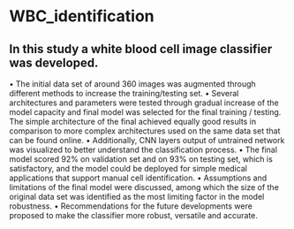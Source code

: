 # WBC_identification
## In this study a white blood cell image classifier was developed.
  • The initial data set of around 360 images was augmented through different methods to
increase the training/testing set.
• Several architectures and parameters were tested through gradual increase of the model
capacity and final model was selected for the final training / testing. The simple architecture
of the final achieved equally good results in comparison to more complex architectures used
on the same data set that can be found online.
• Additionally, CNN layers output of untrained network was visualized to better understand the
classification process.
• The final model scored 92% on validation set and on 93% on testing set, which is
satisfactory, and the model could be deployed for simple medical applications that support
manual cell identification.
• Assumptions and limitations of the final model were discussed, among which the size of the
original data set was identified as the most limiting factor in the model robustness.
• Recommendations for the future developments were proposed to make the classifier more
robust, versatile and accurate.
#

